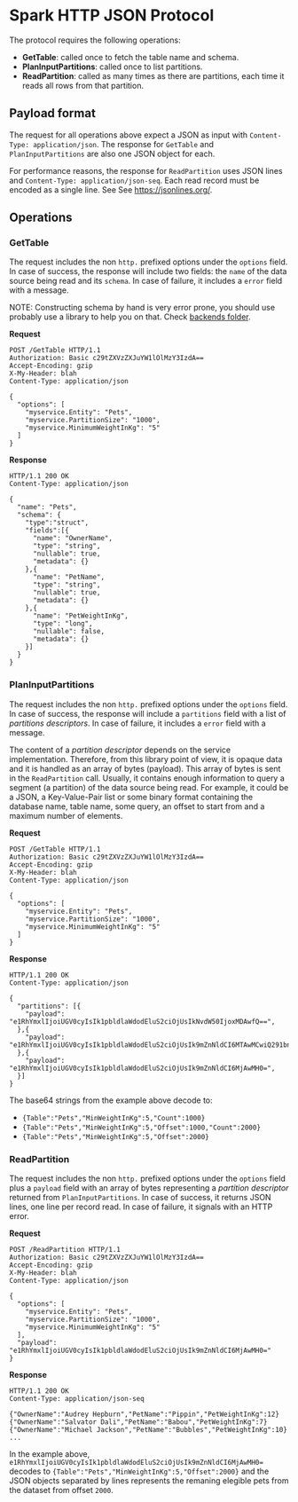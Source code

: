 # Spark HTTP JSON Protocol

The protocol requires the following operations:
* **GetTable**: called once to fetch the table name and schema.
* **PlanInputPartitions**: called once to list partitions.
* **ReadPartition**: called as many times as there are partitions, each time it reads all rows from that partition.

<!-- https://sequencediagram.org/

title Protocol

participantgroup #lightgray Spark
participant Spark+HttpJson
end

participantgroup #lightgray Backend
participant HttpJson
participant Datasource
end

activate Spark+HttpJson

Spark+HttpJson->HttpJson: GetTable({options})
activate HttpJson
HttpJson->Datasource:
activate Datasource
Datasource->HttpJson: Schema
deactivate Datasource
HttpJson->Spark+HttpJson: {name, schema}
deactivate HttpJson

Spark+HttpJson->HttpJson: PlanInputPartitions({options})
activate HttpJson
HttpJson->Datasource:
activate Datasource
Datasource->HttpJson: Partitions
deactivate Datasource
HttpJson->Spark+HttpJson: {partitions}
deactivate HttpJson


deactivate Spark+HttpJson

loop partitions
activate Spark+HttpJson
Spark+HttpJson->HttpJson: ReadPartition({options, partition})
activate HttpJson
HttpJson->Datasource:
activate Datasource
Datasource->HttpJson: Records
deactivate Datasource
HttpJson->Spark+HttpJson: JSON lines
deactivate HttpJson
end
-->

## Payload format

The request for all operations above expect a JSON as input with `Content-Type: application/json`. The response for `GetTable` and `PlanInputPartitions` are also one JSON object for each.

For performance reasons, the response for `ReadPartition` uses JSON lines and `Content-Type: application/json-seq`. Each read record must be encoded as a single line. See See https://jsonlines.org/.

## Operations

### GetTable

The request includes the non `http.` prefixed options under the `options` field. In case of success, the response will include two fields: the `name` of the data source being read and its `schema`. In case of failure, it includes a `error` field with a message.

NOTE: Constructing schema by hand is very error prone, you should use probably use a library to help you on that. Check [backends folder](https://github.com/igorgatis/spark-httpjson/blob/main/backend).

**Request**
```
POST /GetTable HTTP/1.1
Authorization: Basic c29tZXVzZXJuYW1lOlMzY3IzdA==
Accept-Encoding: gzip
X-My-Header: blah
Content-Type: application/json

{
  "options": [
    "myservice.Entity": "Pets",
    "myservice.PartitionSize": "1000",
    "myservice.MinimumWeightInKg": "5"
  ]
}
```
**Response**
```
HTTP/1.1 200 OK
Content-Type: application/json

{
  "name": "Pets",
  "schema": {
    "type":"struct",
    "fields":[{
      "name": "OwnerName",
      "type": "string",
      "nullable": true,
      "metadata": {}
    },{
      "name": "PetName",
      "type": "string",
      "nullable": true,
      "metadata": {}
    },{
      "name": "PetWeightInKg",
      "type": "long",
      "nullable": false,
      "metadata": {}
    }]
  }
}
```

### PlanInputPartitions

The request includes the non `http.` prefixed options under the `options` field. In case of success, the response will include a `partitions` field with a list of *partitions descriptors*. In case of failure, it includes a `error` field with a message.

The content of a *partition descriptor* depends on the service implementation. Therefore, from this library point of view, it is opaque data and it is handled as an array of bytes (payload). This array of bytes is sent in the `ReadPartition` call. Usually, it contains enough information to query a segment (a partition) of the data source being read. For example, it could be a JSON, a Key-Value-Pair list or some binary format containing the database name, table name, some query, an offset to start from and a maximum number of elements.

**Request**
```
POST /GetTable HTTP/1.1
Authorization: Basic c29tZXVzZXJuYW1lOlMzY3IzdA==
Accept-Encoding: gzip
X-My-Header: blah
Content-Type: application/json

{
  "options": [
    "myservice.Entity": "Pets",
    "myservice.PartitionSize": "1000",
    "myservice.MinimumWeightInKg": "5"
  ]
}
```
**Response**
```
HTTP/1.1 200 OK
Content-Type: application/json

{
  "partitions": [{
    "payload": "e1RhYmxlIjoiUGV0cyIsIk1pbldlaWdodEluS2ciOjUsIkNvdW50IjoxMDAwfQ==",
  },{
    "payload": "e1RhYmxlIjoiUGV0cyIsIk1pbldlaWdodEluS2ciOjUsIk9mZnNldCI6MTAwMCwiQ291bnQiOjIwMDB9",
  },{
    "payload": "e1RhYmxlIjoiUGV0cyIsIk1pbldlaWdodEluS2ciOjUsIk9mZnNldCI6MjAwMH0=",
  }]
}
```
The base64 strings from the example above decode to:
* `{Table":"Pets","MinWeightInKg":5,"Count":1000}`
* `{Table":"Pets","MinWeightInKg":5,"Offset":1000,"Count":2000}`
* `{Table":"Pets","MinWeightInKg":5,"Offset":2000}`

### ReadPartition

The request includes the non `http.` prefixed options under the `options` field plus a `payload` field with an array of bytes representing a *partition descriptor* returned from `PlanInputPartitions`. In case of success, it returns JSON lines, one line per record read. In case of failure, it signals with an HTTP error.

**Request**
```
POST /ReadPartition HTTP/1.1
Authorization: Basic c29tZXVzZXJuYW1lOlMzY3IzdA==
Accept-Encoding: gzip
X-My-Header: blah
Content-Type: application/json

{
  "options": [
    "myservice.Entity": "Pets",
    "myservice.PartitionSize": "1000",
    "myservice.MinimumWeightInKg": "5"
  ],
  "payload": "e1RhYmxlIjoiUGV0cyIsIk1pbldlaWdodEluS2ciOjUsIk9mZnNldCI6MjAwMH0="
}
```
**Response**
```
HTTP/1.1 200 OK
Content-Type: application/json-seq

{"OwnerName":"Audrey Hepburn","PetName":"Pippin","PetWeightInKg":12}
{"OwnerName":"Salvator Dali","PetName":"Babou","PetWeightInKg":7}
{"OwnerName":"Michael Jackson","PetName":"Bubbles","PetWeightInKg":10}
...
```

In the example above, `e1RhYmxlIjoiUGV0cyIsIk1pbldlaWdodEluS2ciOjUsIk9mZnNldCI6MjAwMH0=` decodes to `{Table":"Pets","MinWeightInKg":5,"Offset":2000}` and the JSON objects separated by lines represents the remaning elegible pets from the dataset from offset `2000`.
